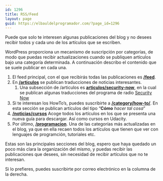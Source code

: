```yaml
---
id: 1296
title: RSS/Feed
layout: page
guid: https://elbauldelprogramador.com/?page_id=1296
---
```

Puede que solo te interesen algunas publicaciones del blog y no desees recibir todos y cada uno de los artículos que se escriben.

WordPress proporciona un mecanismo de suscripción por categorías, de modo que puedas recibir actualizaciones cuando se publiquen artículos bajo una categoría determinada. A continuación describo el contenido que se suele publicar en cada una.

  1. El feed principal, con el que recibirás todas las publicaciones es **<a href="/feed" target="_blank">/feed</a>**.
  2. En **<a href="/category/articulos/feed/" target="_blank">/articulos</a>** se publican traducciones de noticias interesantes.
      1. Una subsección de /articulos es **<a href="/category/articulos/security-now-articulos/feed" target="_blank">articulos/security-now</a>**, en la cual se publican algunas traducciones del programa de radio <a href="http://twit.tv/sn" target="_blank">Security Now</a>
  3. Si te interesan los HowTo&#8217;s, puedes suscribirte a **[/category/how-to/][1]**. En esta sección se publican artículos del tipo “**Cómo** *hacer tal cosa*”
  4. **<a href="/category/cursos/feed" target="_blank">/noticias/cursos</a>** Acoge todos los artículos en los que se presenta una nueva guía para descargar. Así como cursos en Udacity.
  5. Por último, **<a href="/category/feed" target="_blank">/programacion</a>**. Una de las categorías más actualizadas en el blog, ya que en ella recaen todos los artículos que tienen que ver con lenguajes de programción, tutoriales etc.

Estas son las principales secciones del blog, espero que haya quedado un poco más clara la organización del mismo, y puedas recibir las publicaciones que desees, sin necesidad de recibir artículos que no te interesan.

Si lo prefieres, puedes suscribirte por correo electrónico en la columna de la derecha.



 [1]: /category/how-to/feed
